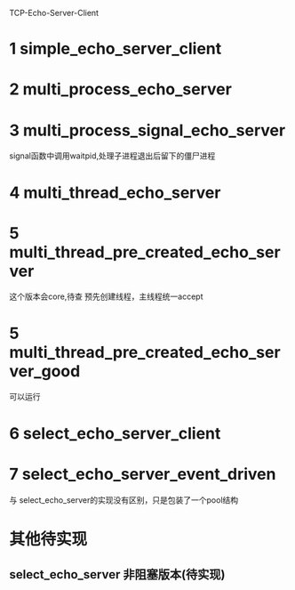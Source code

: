 TCP-Echo-Server-Client

# 1 simple_echo_server_client
# 2 multi_process_echo_server

# 3 multi_process_signal_echo_server
signal函数中调用waitpid,处理子进程退出后留下的僵尸进程

# 4 multi_thread_echo_server

# 5 multi_thread_pre_created_echo_server
这个版本会core,待查
预先创建线程，主线程统一accept

# 5 multi_thread_pre_created_echo_server_good
可以运行
# 6 select_echo_server_client

# 7 select_echo_server_event_driven
与 select_echo_server的实现没有区别，只是包装了一个pool结构 

# 其他待实现
## select_echo_server 非阻塞版本(待实现)


